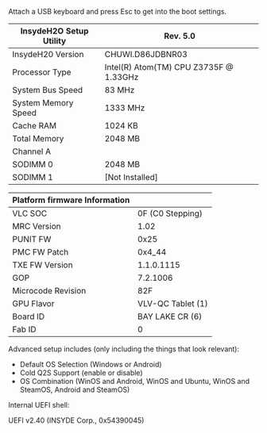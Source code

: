 Attach a USB keyboard and press Esc to get into the boot settings.

InsydeH2O Setup Utility | Rev. 5.0
---|---
InsydeH20 Version | CHUWI.D86JDBNR03
Processor Type | Intel(R) Atom(TM) CPU  Z3735F @ 1.33GHz
System Bus Speed | 83 MHz
System Memory Speed | 1333 MHz
Cache RAM | 1024 KB
Total Memory | 2048 MB
Channel A |
SODIMM 0 | 2048 MB
SODIMM 1 | [Not Installed]

Platform firmware Information  |  |
---|---
VLC SOC  | 0F (C0 Stepping)
MRC Version | 1.02
PUNIT FW |  0x25
PMC FW Patch | 0x4_44
TXE FW Version | 1.1.0.1115
GOP | 7.2.1006
Microcode Revision | 82F
GPU Flavor | VLV-QC Tablet (1)
Board ID | BAY LAKE CR (6)
Fab ID | 0

Advanced setup includes (only including the things that look relevant):
- Default OS Selection (Windows or Android)
- Cold Q2S Support (enable or disable)
- OS Combination (WinOS and Android, WinOS and Ubuntu, WinOS and SteamOS, Android and SteamOS)

Internal UEFI shell:

UEFI v2.40 (INSYDE Corp., 0x54390045)
